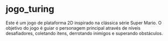 # jogo_turing
Este é um jogo de plataforma 2D inspirado na clássica série Super Mario. O objetivo do jogo é guiar o personagem principal através de níveis desafiadores, coletando itens, derrotando inimigos e superando obstáculos.
